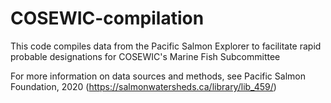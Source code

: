 # COSEWIC-compilation

This code compiles data from the Pacific Salmon Explorer to facilitate rapid probable designations for COSEWIC's Marine Fish Subcommittee

For more information on data sources and methods, see Pacific Salmon Foundation, 2020 (https://salmonwatersheds.ca/library/lib_459/)
